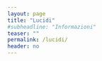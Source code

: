 ```yaml
---
layout: page
title: "Lucidi"
#subheadline: "Informazioni"
teaser: ""
permalink: /lucidi/
header: no
---
```





